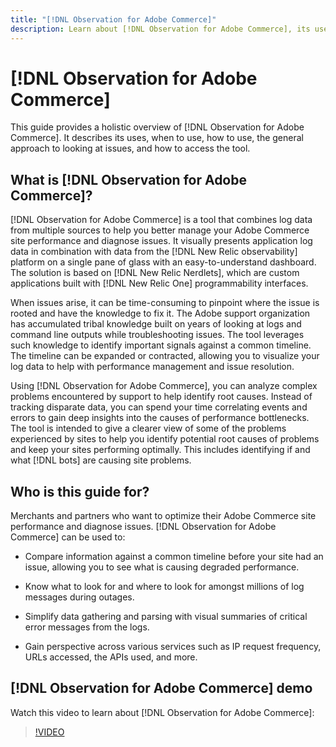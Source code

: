 ```yaml
---
title: "[!DNL Observation for Adobe Commerce]"
description: Learn about [!DNL Observation for Adobe Commerce], its uses, when to use, and how to get access.
---
```

# [!DNL Observation for Adobe Commerce]

This guide provides a holistic overview of [!DNL Observation for Adobe Commerce]. It describes its uses, when to use, how to use, the general approach to looking at issues, and how to access the tool.

## What is [!DNL Observation for Adobe Commerce]?

[!DNL Observation for Adobe Commerce] is a tool that combines log data from multiple sources to help you better manage your Adobe Commerce site performance and diagnose issues. It visually presents application log data in combination with data from the [!DNL New Relic observability] platform on a single pane of glass with an easy-to-understand dashboard. The solution is based on [!DNL New Relic Nerdlets], which are custom applications built with [!DNL New Relic One] programmability interfaces.

When issues arise, it can be time-consuming to pinpoint where the issue is rooted and have the knowledge to fix it. The Adobe support organization has accumulated tribal knowledge built on years of looking at logs and command line outputs while troubleshooting issues. The tool leverages such knowledge to identify important signals against a common timeline. The timeline can be expanded or contracted, allowing you to visualize your log data to help with performance management and issue resolution.

Using [!DNL Observation for Adobe Commerce], you can analyze complex problems encountered by support to help identify root causes. Instead of tracking disparate data, you can spend your time correlating events and errors to gain deep insights into the causes of performance bottlenecks. The tool is intended to give a clearer view of some of the problems experienced by sites to help you identify potential root causes of problems and keep your sites performing optimally. This includes identifying if and what [!DNL bots] are causing site problems.

## Who is this guide for?

Merchants and partners who want to optimize their Adobe Commerce site performance and diagnose issues. [!DNL Observation for Adobe Commerce] can be used to:

* Compare information against a common timeline before your site had an issue, allowing you to see what is causing degraded performance.

* Know what to look for and where to look for amongst millions of log messages during outages.

* Simplify data gathering and parsing with visual summaries of critical error messages from the logs.

* Gain perspective across various services such as IP request frequency, URLs accessed, the APIs used, and more.

## [!DNL Observation for Adobe Commerce] demo

Watch this video to learn about [!DNL Observation for Adobe Commerce]:

>[!VIDEO](https://video.tv.adobe.com/v/344444?quality=12)
